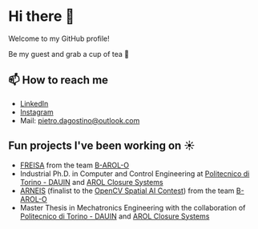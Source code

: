 # Hi there 👋

Welcome to my GitHub profile!

Be my guest and grab a cup of tea :tea:

## 📫 How to reach me

* [LinkedIn](https://www.linkedin.com/in/pietro-d-agostino-9b8199212/)
* [Instagram](https://www.instagram.com/pit.dago)
* Mail: pietro.dagostino@outlook.com

## Fun projects I've been working on ☀️

* [FREISA](https://github.com/B-AROL-O/FREISA) from the team [B-AROL-O](https://github.com/B-AROL-O)
* Industrial Ph.D. in Computer and Control Engineering at [Politecnico di Torino - DAUIN](https://www.dauin.polito.it/) and [AROL Closure Systems](https://www.arol.com/en/)
* [ARNEIS](https://github.com/B-AROL-O/ARNEIS) (finalist to the [OpenCV Spatial AI Contest](https://opencv.org/opencv-spatial-ai-contest/)) from the team [B-AROL-O](https://github.com/B-AROL-O)
* Master Thesis in Mechatronics Engineering with the collaboration of [Politecnico di Torino - DAUIN](https://www.dauin.polito.it/) and [AROL Closure Systems](https://www.arol.com/en/)


<!--
**pitdagosti/pitdagosti** is a ✨ _special_ ✨ repository because its `README.md` (this file) appears on your GitHub profile.

Here are some ideas to get you started:

- 🔭 I’m currently working on ...
- 🌱 I’m currently learning ...
- 👯 I’m looking to collaborate on ...
- 🤔 I’m looking for help with ...
- 💬 Ask me about ...
- 📫 How to reach me: ...
- 😄 Pronouns: ...
- ⚡ Fun fact: ...
-->
